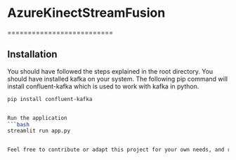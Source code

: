 # AzureKinectStreamFusion
==========================
## Installation
You should have followed the steps explained in the root directory. You should have installed kafka on your system. The following pip command will install confluent-kafka which is used to work with kafka in python.

   ```bash
   pip install confluent-kafka

   
Run the application
   ```bash
   streamlit run app.py


Feel free to contribute or adapt this project for your own needs, and reach out if you have any questions!

